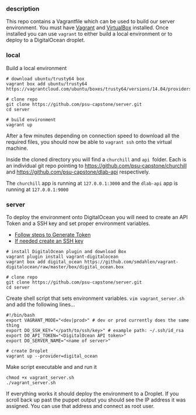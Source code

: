### description
This repo contains a Vagrantfile which can be used to build our
server environment. You must have
[Vagrant](https://docs.vagrantup.com/v2/installation/index.html) and [VirtualBox](https://www.virtualbox.org/wiki/Linux_Downloads) installed.
Once installed you can use `vagrant` to either build a local environment or to deploy to a DigitalOcean droplet.

### local
Build a local environment
```
# download ubuntu/trusty64 box
vagrant box add ubuntu/trusty64 https://vagrantcloud.com/ubuntu/boxes/trusty64/versions/14.04/providers/virtualbox.box

# clone repo
git clone https://github.com/psu-capstone/server.git
cd server

# build environment
vagrant up
```
After a few minutes depending on connection speed to download all the required files, you should now be able to ```vagrant ssh``` onto the virtual machine.

Inside the cloned directory you will find a `churchill` and `api `folder. Each is an individual git repo pointing to https://github.com/psu-capstone/churchill and https://github.com/psu-capstone/dlab-api respectively.

The `churchill` app is running at `127.0.0.1:3000` and the `dlab-api` app is running at `127.0.0.1:9000`

### server
To deploy the environment onto DigitalOcean you will need to create an API Token and a SSH key and set proper environment variables.
+ [Follow steps to Generate Token](https://www.digitalocean.com/community/tutorials/how-to-use-the-digitalocean-api-v2)
+ [If needed create an SSH key](https://www.digitalocean.com/community/tutorials/how-to-set-up-ssh-keys--2)

```
# install DigitalOcean plugin and download Box
vagrant plugin install vagrant-digitalocean
vagrant box add digital_ocean https://github.com/smdahlen/vagrant-digitalocean/raw/master/box/digital_ocean.box

# clone repo
git clone https://github.com/psu-capstone/server.git
cd server
````
Create shell script that sets environment variables.
```vim vagrant_server.sh``` and add the following lines...
```
#!/bin/bash
export VAGRANT_MODE="<dev|prod>" # dev or prod currently does the same thing
export DO_SSH_KEY="</path/to/ssh/key>" # example path: ~/.ssh/id_rsa
export DO_API_TOKEN="<DigitalOcean API token>"
export DO_SERVER_NAME="<name of server>"

# create Droplet
vagrant up --provider=digital_ocean
```
Make script executable and and run it
```
chmod +x vagrant_server.sh
./vagrant_server.sh
```
If everything works it should deploy the environment to a Droplet. If you scroll back up past the puppet
output you should see the IP address it was assigned. You can use that address and connect as root user.









